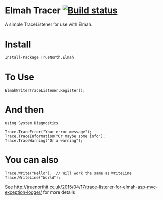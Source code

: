 # Elmah Tracer [![Build status](https://ci.appveyor.com/api/projects/status/a4pyokl9b3mq0v83?svg=true)](https://ci.appveyor.com/project/SteveDrakey/elmah)


A simple TraceListener for use with Elmah.

# Install

    Install-Package TrueNorth.Elmah 

# To Use

    ElmahWriterTraceListener.Register();

# And then

    using System.Diagnostics

    Trace.TraceError("Your error message");
    Trace.TraceInformation("Or maybe some info");
    Trace.TraceWarning("Or a warning");

# You can also

    Trace.Write("Hello");  // Will work the same as WriteLine
    Trace.WriteLine("World"); 

See http://truenorthit.co.uk/2015/04/17/trace-listener-for-elmah-asp-mvc-exception-logger/ for more details





 
